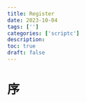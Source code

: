 ```yaml
---
title: Register
date: 2023-10-04
tags: ['']
categories: ['scriptc']
description: 
toc: true
draft: false
---
```



# 序